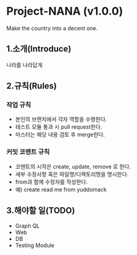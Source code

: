 # Project-NANA (v1.0.0)
Make the country into a decent one.

## 1.소개(Introduce)
나라를 나라답게


## 2.규칙(Rules)

### 작업 규칙
* 본인의 브랜치에서 각자 역할을 수행한다.
* 테스트 모듈 통과 시 pull request한다.
* 마스터는 해당 내용 검토 후 merge한다.

### 커밋 코맨트 규칙
* 코맨트의 시작은 create, update, remove 로 한다.
* 세부 수정사항 혹은 파일명/디렉토리명을 명시한다.
* from과 함께 수정자를 작성한다.
* 예) create read me from yuddomack


## 3.해야할 일(TODO)
* Graph QL
* Web
* DB
* Testing Module
